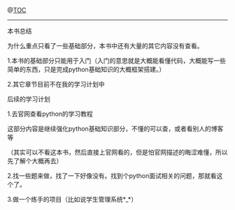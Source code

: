 @[TOC](文章目录)

___

本书总结

为什么重点只看了一些基础部分，本书中还有大量的其它内容没有查看。

1.本书的基础部分只能用于入门（入门的意思就是大概能看懂代码，大概能写一些简单的东西，只是完成python基础知识的大概框架搭建。）

2.其它章节目前不在我的学习计划中

后续的学习计划

1.去官网查看python的学习教程

​		这部分内容是继续强化python基础知识部分，不懂的可以查，或者看别人的博客等

（其实可以不看这本书，然后直接上官网看的，但是怕官网描述的晦涩难懂，所以先了解个大概再去）

2.找一些题来做，找了一下好像没有。找到个python面试相关的问题，那就看这个了。

3.做一个练手的项目（比如说学生管理系统\*\_\*）
